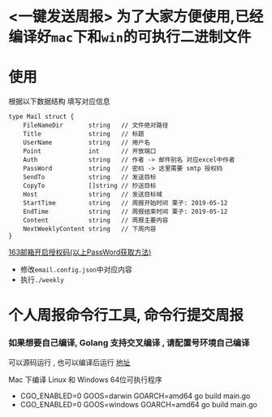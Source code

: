 # <一键发送周报> 为了大家方便使用,已经编译好`mac`下和`win`的可执行二进制文件

# 使用

根据以下数据结构 填写对应信息
```golang
type Mail struct {
	FileNameDir       string   // 文件绝对路径
	Title             string   // 标题
	UserName          string   // 用户名
	Point             int      // 开放端口
	Auth              string   // 作者 -> 邮件别名 对应excel中作者
	PassWord          string   // 密码 -> 这里需要 smtp 授权码
	SendTo            string   // 发送目标
	CopyTo            []string // 抄送目标
	Host              string   // 发送目标域
	StartTime         string   // 周报开始时间 栗子: 2019-05-12
	EndTime           string   // 周报结束时间 栗子: 2019-05-12
	Content           string   // 周报主要内容
	NextWeeklyContent string   // 下周内容
}
```

[163邮箱开启授权码(以上PassWord获取方法)](https://help.mail.163.com/faqDetail.do?code=d7a5dc8471cd0c0e8b4b8f4f8e49998b374173cfe9171305fa1ce630d7f67ac2cda80145a1742516)

- 修改`email.config.json`中对应内容
- 执行`./weekly`

# 个人周报命令行工具, 命令行提交周报


### 如果想要自己编译, Golang 支持交叉编译 , 请配置号环境自己编译

可以源码运行 , 也可以编译后运行
[地址](https://blog.csdn.net/panshiqu/article/details/53788067)

Mac 下编译 Linux 和 Windows 64位可执行程序

- CGO_ENABLED=0 GOOS=darwin GOARCH=amd64 go build main.go
- CGO_ENABLED=0 GOOS=windows GOARCH=amd64 go build main.go
